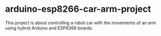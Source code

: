 # arduino-esp8266-car-arm-project
This project is about controlling a robot car
with the movements of an arm using hybrid Arduino and ESP8266 boards.
